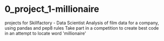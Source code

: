 # 0_project_1-millionaire
projects for Skillfactory - Data Scientist
Analysis of film data for a company, using pandas and pep8 rules
Take part in a competition to create best code in an attempt to locate word 'millionaire'

